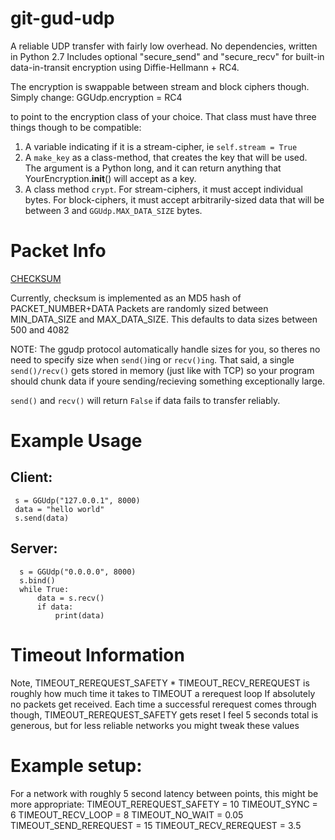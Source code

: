 # git-gud-udp
A reliable UDP transfer with fairly low overhead. No dependencies, written in Python 2.7
Includes optional "secure_send" and "secure_recv" for built-in data-in-transit encryption using Diffie-Hellmann + RC4.

The encryption is swappable between stream and block ciphers though. Simply change:
    GGUdp.encryption = RC4
    
to point to the encryption class of your choice. That class must have three things though to be compatible:
1) A variable indicating if it is a stream-cipher, ie `self.stream = True`
2) A `make_key` as a class-method, that creates the key that will be used. The argument is a Python long, and it can return anything that YourEncryption.__init__() will accept as a key.
3) A class method `crypt`. For stream-ciphers, it must accept individual bytes. For block-ciphers, it must accept arbitrarily-sized data that will be between 3 and `GGUdp.MAX_DATA_SIZE` bytes.

# Packet Info
 [CHECKSUM]([PACKET_NUMBER][DATA])
 
 Currently, checksum is implemented as an MD5 hash of PACKET_NUMBER+DATA
 Packets are randomly sized between MIN_DATA_SIZE and MAX_DATA_SIZE.
 This defaults to data sizes between 500 and 4082
 
 NOTE: The ggudp protocol automatically handle sizes for you, so theres no need to specify size when `send()`ing or `recv()ing`. That said, a single `send()/recv()` gets stored in memory (just like with TCP) so your program should chunk data if youre sending/recieving something exceptionally large.
 
 `send()` and `recv()` will return `False` if data fails to transfer reliably.

# Example Usage
 ## Client:
     s = GGUdp("127.0.0.1", 8000)
     data = "hello world"
     s.send(data)
 
 ## Server:
      s = GGUdp("0.0.0.0", 8000)
      s.bind()
      while True:
          data = s.recv()
          if data:
              print(data)


# Timeout Information
 Note, TIMEOUT_REREQUEST_SAFETY * TIMEOUT_RECV_REREQUEST is roughly how much time it takes to TIMEOUT a rerequest loop
 If absolutely no packets get received. Each time a successful rerequest comes through though, TIMEOUT_REREQUEST_SAFETY gets reset
 I feel 5 seconds total is generous, but for less reliable networks you might tweak these values

# Example setup:
 For a network with roughly 5 second latency between points, this might be more appropriate:
    TIMEOUT_REREQUEST_SAFETY = 10
    TIMEOUT_SYNC = 6
    TIMEOUT_RECV_LOOP = 8
    TIMEOUT_NO_WAIT = 0.05
    TIMEOUT_SEND_REREQUEST = 15
    TIMEOUT_RECV_REREQUEST = 3.5
 
